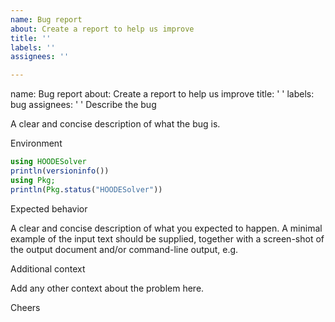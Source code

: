 ```yaml
---
name: Bug report
about: Create a report to help us improve
title: ''
labels: ''
assignees: ''

---
```


name: Bug report
about: Create a report to help us improve
title: ' '
labels: bug
assignees: ' '
Describe the bug

A clear and concise description of what the bug is.

Environment

```julia
using HOODESolver
println(versioninfo())
using Pkg; 
println(Pkg.status("HOODESolver"))
```
Expected behavior

A clear and concise description of what you expected to happen.
A minimal example of the input text should be supplied,
together with a screen-shot of the output document and/or command-line output, e.g.

Additional context

Add any other context about the problem here.


Cheers
